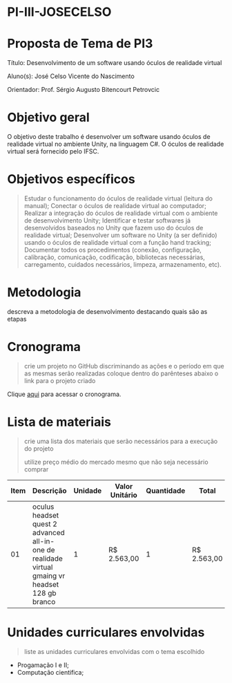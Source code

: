 # PI-III-JOSECELSO

# Proposta de Tema de PI3
Título:
Desenvolvimento de um software usando óculos de realidade virtual

Aluno(s): José Celso Vicente do Nascimento

Orientador: Prof. Sérgio Augusto Bitencourt Petrovcic

# Objetivo geral
O objetivo deste trabalho é desenvolver um software usando óculos de realidade virtual no ambiente Unity, na linguagem C#. O óculos de realidade virtual será fornecido pelo IFSC.


# Objetivos específicos
> Estudar o funcionamento do óculos de realidade virtual (leitura do manual);
Conectar o óculos de realidade virtual ao computador;
Realizar a integração do óculos de realidade virtual com o ambiente de desenvolvimento Unity;
Identificar e testar softwares já desenvolvidos baseados no Unity que fazem uso do óculos de realidade virtual;
Desenvolver um software no Unity (a ser definido) usando o óculos de realidade virtual com a função hand tracking;
Documentar todos os procedimentos (conexão, configuração, calibração, comunicação, codificação, bibliotecas necessárias, carregamento, cuidados necessários, limpeza, armazenamento, etc).

# Metodologia
 descreva a metodologia de desenvolvimento destacando quais são as etapas

# Cronograma
> crie um projeto no GitHub discriminando as ações e o período em que as mesmas serão realizadas
> coloque dentro do parênteses abaixo o link para o projeto criado

Clique [aqui]() para acessar o cronograma.

# Lista de materiais
> crie uma lista dos materiais que serão necessários para a execução do projeto
> 
> utilize preço médio do mercado mesmo que não seja necessário comprar

| Item | Descrição | Unidade | Valor Unitário | Quantidade | Total |
| ---- | ------------- | --- | ------------- | ------------- | ------------- |
|  01  | oculus headset quest 2 advanced all-in-one de realidade virtual gmaing vr headset 128 gb branco| 1 | R$ 2.563,00 | 1 | R$ 2.563,00 |

# Unidades curriculares envolvidas
> liste as unidades curriculares envolvidas com o tema escolhido
- Progamação I e II;
- Computação cientifica;

